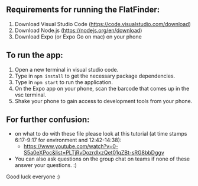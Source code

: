   ## Requirements for running the FlatFinder:
1. Download Visual Studio Code (https://code.visualstudio.com/download)
2. Download Node.js (https://nodejs.org/en/download)
3. Download Expo (or Expo Go on mac) on your phone

  ## To run the app:
1. Open a new terminal in visual studio code.
2. Type in `npm install` to get the necessary package dependencies.
3. Type in `npm start` to run the application.
4. On the Expo app on your phone, scan the barcode that comes up in the vsc terminal.
5. Shake your phone to gain access to development tools from your phone.

  ## For further confusion:
* on what to do with these file please look at this tutorial (at time stamps 6:17-9:17 for environment and 12:42-14:38): 
  * https://www.youtube.com/watch?v=0-S5a0eXPoc&list=PLTjRvDozrdlxzQet01qZBt-sRG8bbDggv
* You can also ask questions on the group chat on teams if none of these answer your questions. :)
  
Good luck everyone :)
